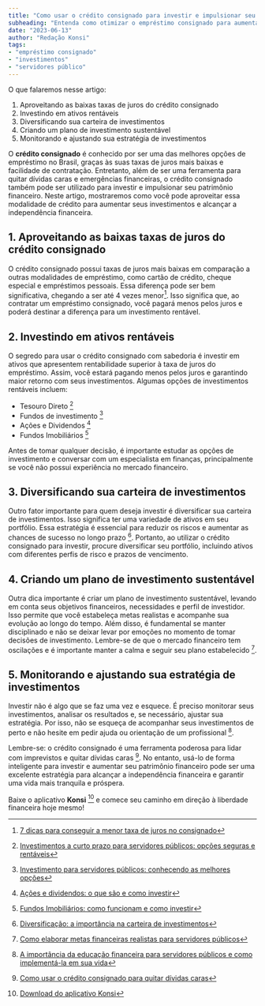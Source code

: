 ```yaml
---
title: "Como usar o crédito consignado para investir e impulsionar seu patrimônio financeiro"
subheading: "Entenda como otimizar o empréstimo consignado para aumentar seu patrimônio e alcançar a independência financeira"
date: "2023-06-13"
author: "Redação Konsi"
tags:
- "empréstimo consignado"
- "investimentos"
- "servidores público"
---
```


O que falaremos nesse artigo:

1. Aproveitando as baixas taxas de juros do crédito consignado
2. Investindo em ativos rentáveis
3. Diversificando sua carteira de investimentos
4. Criando um plano de investimento sustentável
5. Monitorando e ajustando sua estratégia de investimentos

O **crédito consignado** é conhecido por ser uma das melhores opções de empréstimo no Brasil, graças às suas taxas de juros mais baixas e facilidade de contratação. Entretanto, além de ser uma ferramenta para quitar dívidas caras e emergências financeiras, o crédito consignado também pode ser utilizado para investir e impulsionar seu patrimônio financeiro. Neste artigo, mostraremos como você pode aproveitar essa modalidade de crédito para aumentar seus investimentos e alcançar a independência financeira. 

## 1. Aproveitando as baixas taxas de juros do crédito consignado

O crédito consignado possui taxas de juros mais baixas em comparação a outras modalidades de empréstimo, como cartão de crédito, cheque especial e empréstimos pessoais. Essa diferença pode ser bem significativa, chegando a ser até 4 vezes menor[^1^]. Isso significa que, ao contratar um empréstimo consignado, você pagará menos pelos juros e poderá destinar a diferença para um investimento rentável. 

## 2. Investindo em ativos rentáveis

O segredo para usar o crédito consignado com sabedoria é investir em ativos que apresentem rentabilidade superior à taxa de juros do empréstimo. Assim, você estará pagando menos pelos juros e garantindo maior retorno com seus investimentos. Algumas opções de investimentos rentáveis incluem:

- Tesouro Direto [^2^]
- Fundos de investimento [^3^]
- Ações e Dividendos [^4^]
- Fundos Imobiliários [^5^]

Antes de tomar qualquer decisão, é importante estudar as opções de investimento e conversar com um especialista em finanças, principalmente se você não possui experiência no mercado financeiro. 

## 3. Diversificando sua carteira de investimentos

Outro fator importante para quem deseja investir é diversificar sua carteira de investimentos. Isso significa ter uma variedade de ativos em seu portfólio. Essa estratégia é essencial para reduzir os riscos e aumentar as chances de sucesso no longo prazo [^6^]. Portanto, ao utilizar o crédito consignado para investir, procure diversificar seu portfólio, incluindo ativos com diferentes perfis de risco e prazos de vencimento.

## 4. Criando um plano de investimento sustentável

Outra dica importante é criar um plano de investimento sustentável, levando em conta seus objetivos financeiros, necessidades e perfil de investidor. Isso permite que você estabeleça metas realistas e acompanhe sua evolução ao longo do tempo. Além disso, é fundamental se manter disciplinado e não se deixar levar por emoções no momento de tomar decisões de investimento. Lembre-se de que o mercado financeiro tem oscilações e é importante manter a calma e seguir seu plano estabelecido [^7^]. 

## 5. Monitorando e ajustando sua estratégia de investimentos

Investir não é algo que se faz uma vez e esquece. É preciso monitorar seus investimentos, analisar os resultados e, se necessário, ajustar sua estratégia. Por isso, não se esqueça de acompanhar seus investimentos de perto e não hesite em pedir ajuda ou orientação de um profissional [^8^]. 

Lembre-se: o crédito consignado é uma ferramenta poderosa para lidar com imprevistos e quitar dívidas caras [^9^]. No entanto, usá-lo de forma inteligente para investir e aumentar seu patrimônio financeiro pode ser uma excelente estratégia para alcançar a independência financeira e garantir uma vida mais tranquila e próspera. 

Baixe o aplicativo **Konsi** [^10^] e comece seu caminho em direção à liberdade financeira hoje mesmo! 

[^1^]: [7 dicas para conseguir a menor taxa de juros no consignado](https://konsi.com.br/postagens/7-dicas-para-conseguir-a-menor-taxa-de-juros-no-consignado)

[^2^]: [Investimentos a curto prazo para servidores públicos: opções seguras e rentáveis](https://konsi.com.br/postagens/investimentos-a-curto-prazo-para-servidores-pblicos-opes-seguras-e-rentveis)

[^3^]: [Investimento para servidores públicos: conhecendo as melhores opções](https://konsi.com.br/postagens/investimento-para-servidores-pblicos-conhecendo-as-melhores-opes)

[^4^]: [Ações e dividendos: o que são e como investir](https://konsi.com.br/postagens/acoes-e-dividendos-o-que-so-e-como-investir)

[^5^]: [Fundos Imobiliários: como funcionam e como investir](https://konsi.com.br/postagens/fundos-imobiliarios-como-funcionam-e-como-investir)

[^6^]: [Diversificação: a importância na carteira de investimentos](https://konsi.com.br/postagens/diversificacao-a-importncia-na-carteira-de-investimentos)

[^7^]: [Como elaborar metas financeiras realistas para servidores públicos](https://konsi.com.br/postagens/como-elaborar-metas-financeiras-realistas-para-servidores-pblicos)

[^8^]: [A importância da educação financeira para servidores públicos e como implementá-la em sua vida](https://konsi.com.br/postagens/a-importncia-da-educao-financeira-para-servidores-pblicos-e-como-implement-la-em-sua-vida)

[^9^]: [Como usar o crédito consignado para quitar dívidas caras](https://konsi.com.br/postagens/como-usar-o-crdito-consignado-para-quitar-dvidas-caras)

[^10^]: [Download do aplicativo Konsi](https://konsi.com.br/)